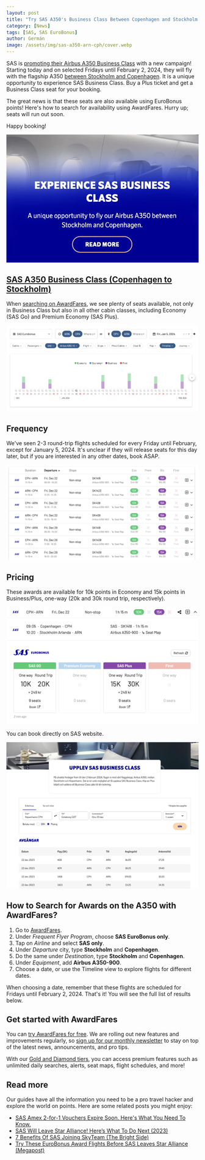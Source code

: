 ```yaml
---
layout: post
title: "Try SAS A350's Business Class Between Copenhagen and Stockholm (Before February 2024)"
category: [News]
tags: [SAS, SAS EuroBonus]
author: Germán
image: /assets/img/sas-a350-arn-cph/cover.webp
---
```


SAS is [promoting their Airbus A350 Business Class](https://www.sas.se/flyg-med-oss/a350/) with a new campaign! Starting today and on selected Fridays until February 2, 2024, they will fly with the flagship A350 [between Stockholm and Copenhagen](https://awardfares.com/search?ARN,CPH.CPH,ARN.;a:SK;e:350,351,359;o:departs;so:a;z:sas). It is a unique opportunity to experience SAS Business Class. Buy a Plus ticket and get a Business Class seat for your booking.

The great news is that these seats are also available using EuroBonus points! Here's how to search for availability using AwardFares. Hurry up; seats will run out soon.

Happy booking!

<img src="../assets/img/sas-a350-arn-cph/sas-website-banner.webp" alt="Copenhagen to Stockholm non-stop on the A350." class="noborder"/>

## [SAS A350 Business Class (Copenhagen to Stockholm)](https://awardfares.com/search?ARN,CPH.CPH,ARN.;a:SK;e:350,351,359;o:departs;so:a;z:sas)

When [searching on AwardFares](https://awardfares.com/search?ARN,CPH.CPH,ARN.;a:SK;e:350,351,359;o:departs;so:a;z:sas), we see plenty of seats available, not only in Business Class but also in all other cabin classes, including Economy (SAS Go) and Premium Economy (SAS Plus).

<img src="../assets/img/sas-a350-arn-cph/arn-cph-search.webp" alt="Copenhagen to Stockholm non-stop on the A350." class="noborder"/>

## Frequency

We've seen 2-3 round-trip flights scheduled for every Friday until February, except for January 5, 2024. It's unclear if they will release seats for this day later, but if you are interested in any other dates, book ASAP.

<img src="../assets/img/sas-a350-arn-cph/arn-cph-results.webp" alt="Copenhagen to Stockholm non-stop on the A350." class="noborder"/>

## Pricing

These awards are available for 10k points in Economy and 15k points in Business/Plus, one-way (20k and 30k round trip, respectively).

<img src="../assets/img/sas-a350-arn-cph/cph-arn-price.webp" alt="Copenhagen to Stockholm non-stop on the A350." class="noborder"/>

You can book directly on SAS website.

<img src="../assets/img/sas-a350-arn-cph/sas-website.webp" alt="Copenhagen to Stockholm non-stop on the A350." class="noborder"/>

## How to Search for Awards on the A350 with AwardFares?

1. Go to [AwardFares](https://awardfares.com/signup).
2. Under *Frequent Flyer Program*, choose **SAS EuroBonus only**.
3. Tap on *Airline* and select **SAS only**.
4. Under *Departure* city, type **Stockholm** and **Copenhagen**.
5. Do the same under *Destination*, type **Stockholm** and **Copenhagen**.
6. Under *Equipment*, add **Airbus A350-900**.
7. Choose a date, or use the Timeline view to explore flights for different dates.

When choosing a date, remember that these flights are scheduled for Fridays until February 2, 2024. That's it! You will see the full list of results below.

## Get started with AwardFares

You can [try AwardFares for free](https://awardfares.com/). We are rolling out new features and improvements regularly, so [sign up for our monthly newsletter](https://awardfares.com/newsletter) to stay on top of the latest news, announcements, and pro tips.

With our [Gold and Diamond tiers](https://awardfares.com/pricing), you can access premium features such as unlimited daily searches, alerts, seat maps, flight schedules, and more!

## Read more

Our guides have all the information you need to be a pro travel hacker and explore the world on points. Here are some related posts you might enjoy:

- [SAS Amex 2-for-1 Vouchers Expire Soon. Here's What You Need To Know.](https://blog.awardfares.com/sas-amex-2-for-1-2023/)
- [SAS Will Leave Star Alliance! Here’s What To Do Next (2023)](https://blog.awardfares.com/sas-acquisition/)
- [7 Benefits Of SAS Joining SkyTeam (The Bright Side)](https://blog.awardfares.com/sas-and-skyteam/)
- [Try These EuroBonus Award Flights Before SAS Leaves Star Alliance (Megapost)](https://blog.awardfares.com/eurobonus-star-alliance-awards/)